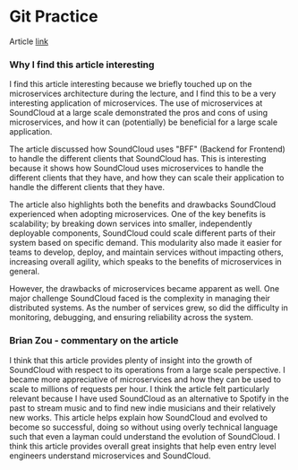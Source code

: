 # Git Practice

Article [link](https://blog.bytebytego.com/p/millions-of-requests-per-hour-soundclouds?publication_id=817132&post_id=148395588&isFreemail=true&r=25b1pg&triedRedirect=true)

### Why I find this article interesting
I find this article interesting because we briefly touched up on the microservices architecture during the lecture, and I find this to be a very interesting application of microservices. The use of microservices at SoundCloud at a large scale demonstrated the pros and cons of using microservices, and how it can (potentially) be beneficial for a large scale application.

The article discussed how SoundCloud uses "BFF" (Backend for Frontend) to handle the different clients that SoundCloud has. This is interesting because it shows how SoundCloud uses microservices to handle the different clients that they have, and how they can scale their application to handle the different clients that they have.

The article also highlights both the benefits and drawbacks SoundCloud experienced when adopting microservices. One of the key benefits is scalability; by breaking down services into smaller, independently deployable components, SoundCloud could scale different parts of their system based on specific demand. This modularity also made it easier for teams to develop, deploy, and maintain services without impacting others, increasing overall agility, which speaks to the benefits of microservices in general.

However, the drawbacks of microservices became apparent as well. One major challenge SoundCloud faced is the complexity in managing their distributed systems. As the number of services grew, so did the difficulty in monitoring, debugging, and ensuring reliability across the system.

### Brian Zou - commentary on the article
I think that this article provides plenty of insight into the growth of SoundCloud with respect to its operations from a large scale perspective.
I became more appreciative of microservices and how they can be used to scale to millions of requests per hour. I think the article felt particularly
relevant because I have used SoundCloud as an alternative to Spotify in the past to stream music and to find new indie musicians and their relatively new works.
This article helps explain how SoundCloud and evolved to become so successful, doing so without using overly technical language
such that even a layman could understand the evolution of SoundCloud.
I think this article provides overall great insights that help even entry level engineers understand microservices and SoundCloud.